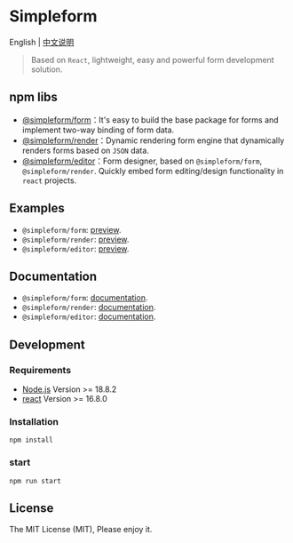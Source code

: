 # Simpleform
English | [中文说明](./README_CN.md)

> Based on `React`, lightweight, easy and powerful form development solution.

## npm libs

- [@simpleform/form](packages/form)：It's easy to build the base package for forms and implement two-way binding of form data.
- [@simpleform/render](packages/render)：Dynamic rendering form engine that dynamically renders forms based on `JSON` data.
- [@simpleform/editor](packages/editor)：Form designer, based on `@simpleform/form`, `@simpleform/render`. Quickly embed form editing/design functionality in `react` projects.

## Examples
- `@simpleform/form`: [preview](https://mezhanglei.github.io/simpleform/).
- `@simpleform/render`: [preview](https://mezhanglei.github.io/simpleform/).
- `@simpleform/editor`: [preview](https://mezhanglei.github.io/simpleform/).

## Documentation
- `@simpleform/form`: <a href="https://mezhanglei.github.io/simpleform/" target="_blank">documentation</a>.
- `@simpleform/render`: <a href="https://mezhanglei.github.io/simpleform/" target="_blank">documentation</a>.
- `@simpleform/editor`: <a href="https://mezhanglei.github.io/simpleform/" target="_blank">documentation</a>.

## Development

### Requirements
- [Node.js](https://nodejs.org/en/) Version >= 18.8.2
- [react](https://react.docschina.org/) Version >= 16.8.0

### Installation
```
npm install
```
### start
```
npm run start
```

<!-- ## Sponsor
If you think it's awesome, sponsor the author with a cup of coffee!
|  WeChatPay  | Alipay |
|---|---|
|<img src="https://cdn.jsdelivr.net/gh/mezhanglei/myImages@master/mine/weixin_pay.png" width="200" />| <img src="https://cdn.jsdelivr.net/gh/mezhanglei/myImages@master/mine/ali_pay.png" width="200" /> | -->

## License
The MIT License (MIT), Please enjoy it.